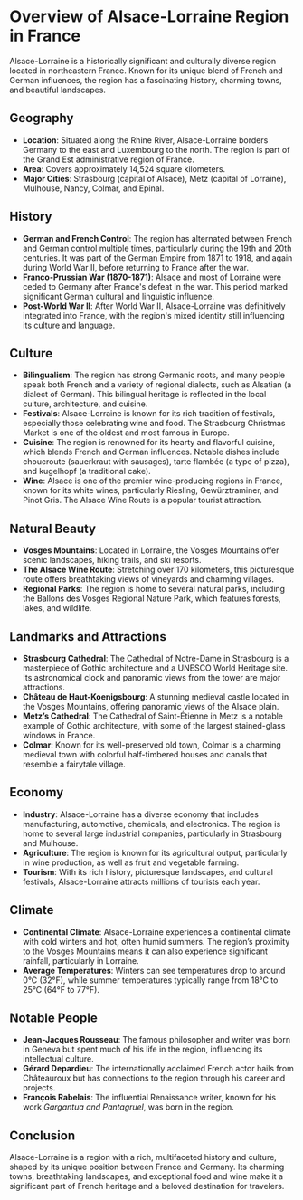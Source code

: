 # Overview of Alsace-Lorraine Region in France

Alsace-Lorraine is a historically significant and culturally diverse region located in northeastern France. Known for its unique blend of French and German influences, the region has a fascinating history, charming towns, and beautiful landscapes.

## Geography
- **Location**: Situated along the Rhine River, Alsace-Lorraine borders Germany to the east and Luxembourg to the north. The region is part of the Grand Est administrative region of France.
- **Area**: Covers approximately 14,524 square kilometers.
- **Major Cities**: Strasbourg (capital of Alsace), Metz (capital of Lorraine), Mulhouse, Nancy, Colmar, and Epinal.

## History
- **German and French Control**: The region has alternated between French and German control multiple times, particularly during the 19th and 20th centuries. It was part of the German Empire from 1871 to 1918, and again during World War II, before returning to France after the war.
- **Franco-Prussian War (1870-1871)**: Alsace and most of Lorraine were ceded to Germany after France's defeat in the war. This period marked significant German cultural and linguistic influence.
- **Post-World War II**: After World War II, Alsace-Lorraine was definitively integrated into France, with the region's mixed identity still influencing its culture and language.

## Culture
- **Bilingualism**: The region has strong Germanic roots, and many people speak both French and a variety of regional dialects, such as Alsatian (a dialect of German). This bilingual heritage is reflected in the local culture, architecture, and cuisine.
- **Festivals**: Alsace-Lorraine is known for its rich tradition of festivals, especially those celebrating wine and food. The Strasbourg Christmas Market is one of the oldest and most famous in Europe.
- **Cuisine**: The region is renowned for its hearty and flavorful cuisine, which blends French and German influences. Notable dishes include choucroute (sauerkraut with sausages), tarte flambée (a type of pizza), and kugelhopf (a traditional cake).
- **Wine**: Alsace is one of the premier wine-producing regions in France, known for its white wines, particularly Riesling, Gewürztraminer, and Pinot Gris. The Alsace Wine Route is a popular tourist attraction.

## Natural Beauty
- **Vosges Mountains**: Located in Lorraine, the Vosges Mountains offer scenic landscapes, hiking trails, and ski resorts.
- **The Alsace Wine Route**: Stretching over 170 kilometers, this picturesque route offers breathtaking views of vineyards and charming villages.
- **Regional Parks**: The region is home to several natural parks, including the Ballons des Vosges Regional Nature Park, which features forests, lakes, and wildlife.

## Landmarks and Attractions
- **Strasbourg Cathedral**: The Cathedral of Notre-Dame in Strasbourg is a masterpiece of Gothic architecture and a UNESCO World Heritage site. Its astronomical clock and panoramic views from the tower are major attractions.
- **Château de Haut-Koenigsbourg**: A stunning medieval castle located in the Vosges Mountains, offering panoramic views of the Alsace plain.
- **Metz’s Cathedral**: The Cathedral of Saint-Étienne in Metz is a notable example of Gothic architecture, with some of the largest stained-glass windows in France.
- **Colmar**: Known for its well-preserved old town, Colmar is a charming medieval town with colorful half-timbered houses and canals that resemble a fairytale village.

## Economy
- **Industry**: Alsace-Lorraine has a diverse economy that includes manufacturing, automotive, chemicals, and electronics. The region is home to several large industrial companies, particularly in Strasbourg and Mulhouse.
- **Agriculture**: The region is known for its agricultural output, particularly in wine production, as well as fruit and vegetable farming.
- **Tourism**: With its rich history, picturesque landscapes, and cultural festivals, Alsace-Lorraine attracts millions of tourists each year.

## Climate
- **Continental Climate**: Alsace-Lorraine experiences a continental climate with cold winters and hot, often humid summers. The region’s proximity to the Vosges Mountains means it can also experience significant rainfall, particularly in Lorraine.
- **Average Temperatures**: Winters can see temperatures drop to around 0°C (32°F), while summer temperatures typically range from 18°C to 25°C (64°F to 77°F).

## Notable People
- **Jean-Jacques Rousseau**: The famous philosopher and writer was born in Geneva but spent much of his life in the region, influencing its intellectual culture.
- **Gérard Depardieu**: The internationally acclaimed French actor hails from Châteauroux but has connections to the region through his career and projects.
- **François Rabelais**: The influential Renaissance writer, known for his work *Gargantua and Pantagruel*, was born in the region.

## Conclusion
Alsace-Lorraine is a region with a rich, multifaceted history and culture, shaped by its unique position between France and Germany. Its charming towns, breathtaking landscapes, and exceptional food and wine make it a significant part of French heritage and a beloved destination for travelers.
